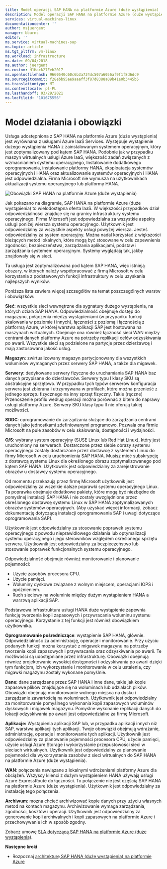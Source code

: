 ```yaml
---
title: Model operacji SAP HANA na platformie Azure (duże wystąpienia) | Microsoft Docs
description: Model operacji SAP HANA na platformie Azure (duże wystąpienia).
services: virtual-machines-linux
documentationcenter: ''
author: msjuergent
manager: bburns
editor: ''
ms.service: virtual-machines-sap
ms.topic: article
ms.tgt_pltfrm: vm-linux
ms.workload: infrastructure
ms.date: 09/04/2018
ms.author: juergent
ms.custom: H1Hack27Feb2017
ms.openlocfilehash: 9660540c60c6b3a734dc507a6056af9f1f8d6dc9
ms.sourcegitcommit: f28ebb95ae9aaaff3f87d8388a09b41e0b3445b5
ms.translationtype: MT
ms.contentlocale: pl-PL
ms.lasthandoff: 03/29/2021
ms.locfileid: "101675556"
---
```

# <a name="operations-model-and-responsibilities"></a>Model działania i obowiązki

Usługa udostępniona z SAP HANA na platformie Azure (duże wystąpienia) jest wyrównana z usługami Azure IaaS Services. Występuje wystąpienie dużego wystąpienia HANA z zainstalowanym systemem operacyjnym, który jest zoptymalizowany pod kątem SAP HANA. Podobnie jak w przypadku maszyn wirtualnych usługi Azure IaaS, większość zadań związanych z wzmacnianiem systemu operacyjnego, Instalowanie dodatkowego oprogramowania, instalowanie platformy HANA, eksploatacja systemów operacyjnych i HANA oraz aktualizowanie systemów operacyjnych i HANA jest odpowiedzialna. Firma Microsoft nie wymusza na użytkownikach aktualizacji systemu operacyjnego lub platformy HANA.

![Obowiązki SAP HANA na platformie Azure (duże wystąpienia)](./media/hana-overview-architecture/image2-responsibilities.png)

Jak pokazano na diagramie, SAP HANA na platformie Azure (duże wystąpienia) to wielodostępna oferta IaaS. W większości przypadków dział odpowiedzialności znajduje się na granicy infrastruktury systemu operacyjnego. Firma Microsoft jest odpowiedzialna za wszystkie aspekty usługi poniżej wiersza systemu operacyjnego. Użytkownik jest odpowiedzialny za wszystkie aspekty usługi powyżej wiersza. Jesteś odpowiedzialny za system operacyjny. Można nadal korzystać z większości bieżących metod lokalnych, które mogą być stosowane w celu zapewnienia zgodności, bezpieczeństwa, zarządzania aplikacjami, podstaw i zarządzania systemem operacyjnym. Systemy wyglądają tak, jakby znajdowały się w sieci.

Ta usługa jest zoptymalizowana pod kątem SAP HANA, więc istnieją obszary, w których należy współpracować z firmą Microsoft w celu korzystania z podstawowych funkcji infrastruktury w celu uzyskania najlepszych wyników.

Poniższa lista zawiera więcej szczegółów na temat poszczególnych warstw i obowiązków:

**Sieć**: wszystkie sieci wewnętrzne dla sygnatury dużego wystąpienia, na których działa SAP HANA. Odpowiedzialność obejmuje dostęp do magazynu, połączenia między wystąpieniami (w przypadku funkcji skalowania w poziomie i innych), łączności z poziomą i łącznością z platformą Azure, w której warstwa aplikacji SAP jest hostowana na maszynach wirtualnych. Obejmuje ona również łączność sieci WAN między centrami danych platformy Azure na potrzeby replikacji celów odzyskiwania po awarii. Wszystkie sieci są podzielone na partycje przez dzierżawcę i mają zastosowana jakość usług.

**Magazyn**: zwirtualizowany magazyn partycjonowany dla wszystkich woluminów wymaganych przez serwery SAP HANA, a także dla migawek. 

**Serwery**: dedykowane serwery fizyczne do uruchamiania SAP HANA baz danych przypisane do dzierżawców. Serwery typu I klasy SKU są abstrakcyjne sprzętowo. W przypadku tych typów serwerów konfiguracja serwera jest zbierana i utrzymywana w profilach, które można przenieść z jednego sprzętu fizycznego na inny sprzęt fizyczny. Takie (ręczne) Przenoszenie profilu według operacji można porównać z bitem do naprawy usługi platformy Azure. Serwery SKU klasy typu II nie oferują takiej możliwości.

**SDDC**: oprogramowanie do zarządzania służące do zarządzania centrami danych jako jednostkami zdefiniowanymi programowo. Pozwala ona firmie Microsoft na pule zasobów w celu skalowania, dostępności i wydajności.

**O/S**: wybrany system operacyjny (SUSE Linux lub Red Hat Linux), który jest uruchomiony na serwerach. Dostarczone przez siebie obrazy systemu operacyjnego zostały dostarczone przez dostawcę z systemem Linux do firmy Microsoft w celu uruchomienia SAP HANA. Musisz mieć subskrypcję z dostawcą systemu Linux dla określonego obrazu zoptymalizowanego pod kątem SAP HANA. Użytkownik jest odpowiedzialny za zarejestrowanie obrazów u dostawcy systemu operacyjnego. 

Od momentu przekazują przez firmę Microsoft użytkownik jest odpowiedzialny za wszelkie dalsze poprawki systemu operacyjnego Linux. Ta poprawka obejmuje dodatkowe pakiety, które mogą być niezbędne do pomyślnej instalacji SAP HANA i nie zostały uwzględnione przez określonego dostawcę systemu Linux w SAP HANA zoptymalizowanych obrazów systemów operacyjnych. (Aby uzyskać więcej informacji, zobacz dokumentację dotyczącą instalacji oprogramowania SAP i uwagi dotyczące oprogramowania SAP). 

Użytkownik jest odpowiedzialny za stosowanie poprawek systemu operacyjnego z powodu nieprawidłowego działania lub optymalizacji systemu operacyjnego i jego sterowników względem określonego sprzętu serwera. Użytkownik jest odpowiedzialny za bezpieczeństwo lub stosowanie poprawek funkcjonalnych systemu operacyjnego. 

Odpowiedzialność obejmuje również monitorowanie i planowanie pojemności:

- Użycie zasobów procesora CPU.
- Użycie pamięci.
- Woluminy dyskowe związane z wolnym miejscem, operacjami IOPS i opóźnieniem.
- Ruch sieciowy na woluminie między dużym wystąpieniem HANA a warstwą aplikacji SAP.

Podstawowa infrastruktura usługi HANA duże wystąpienie zapewnia funkcję tworzenia kopii zapasowych i przywracania woluminu systemu operacyjnego. Korzystanie z tej funkcji jest również obowiązkiem użytkownika.

**Oprogramowanie pośredniczące**: wystąpienie SAP HANA, głównie. Odpowiedzialność za administrację, operacje i monitorowanie. Przy użyciu podanych funkcji można korzystać z migawek magazynu na potrzeby tworzenia kopii zapasowych i przywracania oraz odzyskiwania po awarii. Te możliwości są udostępniane przez infrastrukturę. Obowiązki obejmują również projektowanie wysokiej dostępności i odzyskiwania po awarii dzięki tym funkcjom, ich wykorzystanie i monitorowanie w celu ustalenia, czy migawki magazynu zostały wykonane pomyślnie.

**Dane**: dane zarządzane przez SAP HANA i inne dane, takie jak kopie zapasowe plików znajdujące się na woluminach lub udziałach plików. Obowiązki obejmują monitorowanie wolnego miejsca na dysku i zarządzanie zawartością na woluminach. Użytkownik jest odpowiedzialny za monitorowanie pomyślnego wykonania kopii zapasowych woluminów dyskowych i migawek magazynu. Pomyślne wykonanie replikacji danych do lokacji odzyskiwania po awarii jest odpowiedzialne za firmę Microsoft.

**Aplikacje:** Wystąpienia aplikacji SAP lub, w przypadku aplikacji innych niż SAP, warstwa aplikacji tych aplikacji. Twoje obowiązki obejmują wdrażanie, administrację, operacje i monitorowanie tych aplikacji. Użytkownik jest odpowiedzialny za planowanie pojemności procesora CPU, użycie pamięci, użycie usługi Azure Storage i wykorzystanie przepustowości sieci w sieciach wirtualnych. Użytkownik jest odpowiedzialny za planowanie pojemności dla wykorzystania zasobów z sieci wirtualnych do SAP HANA na platformie Azure (duże wystąpienia).

**WAN**: połączenia nawiązane z lokalnymi wdrożeniami platformy Azure dla obciążeń. Wszyscy klienci z dużym wystąpieniem HANA używają usługi Azure ExpressRoute do łączności. To połączenie nie jest częścią SAP HANA na platformie Azure (duże wystąpienia). Użytkownik jest odpowiedzialny za instalację tego połączenia.

**Archiwum**: można chcieć archiwizować kopie danych przy użyciu własnych metod na kontach magazynu. Archiwizowanie wymaga zarządzania, zgodności, kosztów i operacji. Użytkownik jest odpowiedzialny za generowanie kopii archiwalnych i kopii zapasowych na platformie Azure i przechowywanie ich w sposób zgodny.

Zobacz umowę [SLA dotyczącą SAP HANA na platformie Azure (duże wystąpienia)](https://azure.microsoft.com/support/legal/sla/sap-hana-large/).

**Następne kroki**
- Rozpoznaj [architekturę SAP HANA (duże wystąpienia) na platformie Azure](hana-architecture.md)

